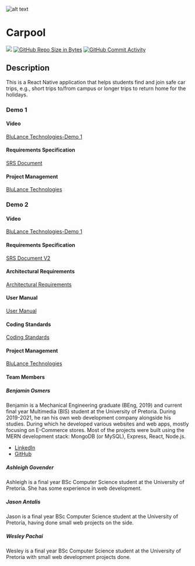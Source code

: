 ![alt text](https://github.com/COS301-SE-2022/Carpool/blob/main/Asset%203%404x.png)

# Carpool

[![](https://github.com/COS301-SE-2022/Carpool/actions/workflows/index.yml/badge.svg)](https://github.com/COS-301/graduates/actions/workflows/index.yml)
[![GitHub Repo Size in Bytes](https://img.shields.io/github/languages/code-size/COS301-SE-2022/Carpool)](https://github.com/COS301-SE-2022/Carpool)
[![GitHub Commit Activity](https://img.shields.io/github/commit-activity/w/COS301-SE-2022/Carpool)](https://github.com/COS301-SE-2022/Carpool)

## Description

This is a React Native application that helps students find and join safe car trips, e.g., short trips to/from campus or longer trips to return home for the holidays.

### Demo 1

#### Video

[BluLance Technologies-Demo 1]()

#### Requirements Specification

[SRS Document](https://drive.google.com/file/d/1ekFqTZmof5iJyZ1Du5e16v480FMoTlUG/view?usp=sharing)

#### Project Management

[BluLance Technologies](https://sharing.clickup.com/37420985/b/h/5-109399496-2/b7d190b78a422b1)

### Demo 2

#### Video

[BluLance Technologies-Demo 1]()

#### Requirements Specification

[SRS Document V2](https://drive.google.com/file/d/1ekFqTZmof5iJyZ1Du5e16v480FMoTlUG/view?usp=sharing)

#### Architectural Requirements
[Architectural Requirements](https://drive.google.com/file/d/1WrfJ1_IwiJ1sTmPWSSKPBTUli7uVEliJ/view?usp=sharing)

#### User Manual
[ User Manual](https://drive.google.com/file/d/1KlvlLOOeucwxxL5vRmlpzNnRzG1NiBal/view?usp=sharing)

#### Coding Standards
[Coding Standards](https://drive.google.com/file/d/10vLudJuCEjTIOc-Y64HBErKkccoEbQKg/view?usp=sharing)

#### Project Management

[BluLance Technologies](https://sharing.clickup.com/37420985/b/13nzxt-468/board)

#### Team Members

##### Benjamin Osmers

Benjamin is a Mechanical Engineering graduate (BEng, 2019) and current final year Multimedia (BIS) student at the University of Pretoria. During 2019-2021, he ran his own web development company alongside his studies. During which he developed various websites and web apps, mostly focusing on E-Commerce stores. Most of the projects were built using the MERN development stack: MongoDB (or MySQL), Express, React, Node.js.

- [LinkedIn]()
- [GitHub]()

##### Ashleigh Govender

Ashleigh is a final year BSc Computer Science student at the University of Pretoria. She has some experience in web development.

##### Jason Antalis

Jason is a final year BSc Computer Science student at the University of Pretoria, having done small web projects on the side.

##### Wesley Pachai

Wesley is a final year BSc Computer Science student at the University of Pretoria with small web development projects done.
